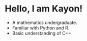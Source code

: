 # Hello, I am Kayon!
- A mathematics undergraduate.
- Familiar with Python and R.
- Basic understanding of C++.
